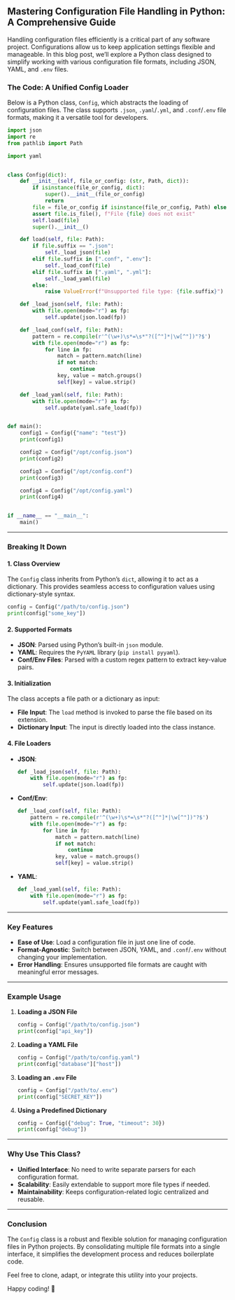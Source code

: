 ## Mastering Configuration File Handling in Python: A Comprehensive Guide

Handling configuration files efficiently is a critical part of any software project. Configurations allow us to keep
application settings flexible and manageable. In this blog post, we’ll explore a Python class designed to simplify
working with various configuration file formats, including JSON, YAML, and `.env` files.

### The Code: A Unified Config Loader

Below is a Python class, `Config`, which abstracts the loading of configuration files. The class supports `.json`,
`.yaml`/`.yml`, and `.conf`/`.env` file formats, making it a versatile tool for developers.

```python
import json
import re
from pathlib import Path

import yaml


class Config(dict):
    def __init__(self, file_or_config: (str, Path, dict)):
        if isinstance(file_or_config, dict):
            super().__init__(file_or_config)
            return
        file = file_or_config if isinstance(file_or_config, Path) else Path(file_or_config)
        assert file.is_file(), f"File {file} does not exist"
        self.load(file)
        super().__init__()

    def load(self, file: Path):
        if file.suffix == ".json":
            self._load_json(file)
        elif file.suffix in [".conf", ".env"]:
            self._load_conf(file)
        elif file.suffix in [".yaml", ".yml"]:
            self._load_yaml(file)
        else:
            raise ValueError(f"Unsupported file type: {file.suffix}")

    def _load_json(self, file: Path):
        with file.open(mode="r") as fp:
            self.update(json.load(fp))

    def _load_conf(self, file: Path):
        pattern = re.compile(r'^(\w+)\s*=\s*"?([^"]*|\w[^"])"?$')
        with file.open(mode="r") as fp:
            for line in fp:
                match = pattern.match(line)
                if not match:
                    continue
                key, value = match.groups()
                self[key] = value.strip()

    def _load_yaml(self, file: Path):
        with file.open(mode="r") as fp:
            self.update(yaml.safe_load(fp))


def main():
    config1 = Config({"name": "test"})
    print(config1)

    config2 = Config("/opt/config.json")
    print(config2)

    config3 = Config("/opt/config.conf")
    print(config3)

    config4 = Config("/opt/config.yaml")
    print(config4)


if __name__ == "__main__":
    main()
```

---

### Breaking It Down

#### 1. **Class Overview**

The `Config` class inherits from Python’s `dict`, allowing it to act as a dictionary. This provides seamless access to
configuration values using dictionary-style syntax.

```python
config = Config("/path/to/config.json")
print(config["some_key"])
```

#### 2. **Supported Formats**

- **JSON**: Parsed using Python’s built-in `json` module.
- **YAML**: Requires the `PyYAML` library (`pip install pyyaml`).
- **Conf/Env Files**: Parsed with a custom regex pattern to extract key-value pairs.

#### 3. **Initialization**

The class accepts a file path or a dictionary as input:

- **File Input**: The `load` method is invoked to parse the file based on its extension.
- **Dictionary Input**: The input is directly loaded into the class instance.

#### 4. **File Loaders**

- **JSON**:
  ```python
  def _load_json(self, file: Path):
      with file.open(mode="r") as fp:
          self.update(json.load(fp))
  ```
- **Conf/Env**:
  ```python
  def _load_conf(self, file: Path):
      pattern = re.compile(r'^(\w+)\s*=\s*"?([^"]*|\w[^"])"?$')
      with file.open(mode="r") as fp:
          for line in fp:
              match = pattern.match(line)
              if not match:
                  continue
              key, value = match.groups()
              self[key] = value.strip()
  ```
- **YAML**:
  ```python
  def _load_yaml(self, file: Path):
      with file.open(mode="r") as fp:
          self.update(yaml.safe_load(fp))
  ```

---

### Key Features

- **Ease of Use**: Load a configuration file in just one line of code.
- **Format-Agnostic**: Switch between JSON, YAML, and `.conf`/`.env` without changing your implementation.
- **Error Handling**: Ensures unsupported file formats are caught with meaningful error messages.

---

### Example Usage

1. **Loading a JSON File**
   ```python
   config = Config("/path/to/config.json")
   print(config["api_key"])
   ```

2. **Loading a YAML File**
   ```python
   config = Config("/path/to/config.yaml")
   print(config["database"]["host"])
   ```

3. **Loading an `.env` File**
   ```python
   config = Config("/path/to/.env")
   print(config["SECRET_KEY"])
   ```

4. **Using a Predefined Dictionary**
   ```python
   config = Config({"debug": True, "timeout": 30})
   print(config["debug"])
   ```

---

### Why Use This Class?

- **Unified Interface**: No need to write separate parsers for each configuration format.
- **Scalability**: Easily extendable to support more file types if needed.
- **Maintainability**: Keeps configuration-related logic centralized and reusable.

---

### Conclusion

The `Config` class is a robust and flexible solution for managing configuration files in Python projects. By
consolidating multiple file formats into a single interface, it simplifies the development process and reduces
boilerplate code.

Feel free to clone, adapt, or integrate this utility into your projects.

Happy coding! 🚀
